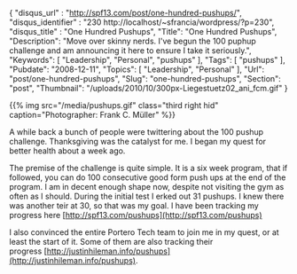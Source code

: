 {
	"disqus_url" : "http://spf13.com/post/one-hundred-pushups/",
	"disqus_identifier" : "230 http://localhost/~sfrancia/wordpress/?p=230",
	"disqus_title" : "One Hundred Pushups",
	"Title": "One Hundred Pushups",
	"Description": "Move over skinny nerds. I've begun the 100 puphup challenge and am announcing it here to ensure I take it seriously.",
	"Keywords": [
		"Leadership",
		"Personal",
		"pushups"
	],
	"Tags": [
		"pushups"
	],
	"Pubdate": "2008-12-11",
	"Topics": [
		"Leadership",
		"Personal"
	],
	"Url": "post/one-hundred-pushups",
	"Slug": "one-hundred-pushups",
	"Section": "post",
	"Thumbnail": "/uploads/2010/10/300px-Liegestuetz02_ani_fcm.gif"
}

{{% img src="/media/pushups.gif" class="third right hid" caption="Photographer: Frank C. Müller" %}}

A while back a bunch of people were twittering about the 100 pushup
challenge. Thanksgiving was the catalyst for me. I began my quest for
better health about a week ago.

The premise of the challenge is quite simple. It is a six week program,
that if followed, you can do 100 consecutive good form push ups at the
end of the program. I am in decent enough shape now, despite not
visiting the gym as often as I should. During the initial test I erked
out 31 pushups. I knew there was another teir at 30, so that was my
goal. I have been tracking my progress
here [http://spf13.com/pushups](http://spf13.com/pushups)

I also convinced the entire Portero Tech team to join me in my quest, or
at least the start of it. Some of them are also tracking their
progress [http://justinhileman.info/pushups](http://justinhileman.info/pushups).
